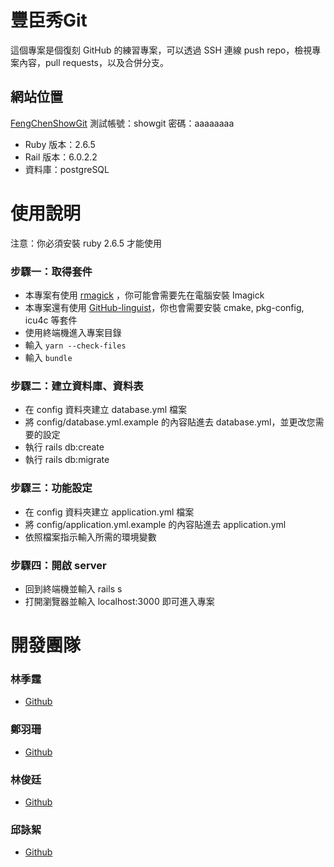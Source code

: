 # 豐臣秀Git
這個專案是個復刻 GitHub 的練習專案，可以透過 SSH 連線 push repo，檢視專案內容，pull requests，以及合併分支。

## 網站位置
[FengChenShowGit](https://fengchenshowgit.gzllb.me/)
測試帳號：showgit
密碼：aaaaaaaa

* Ruby 版本：2.6.5
* Rail 版本：6.0.2.2
* 資料庫：postgreSQL


# 使用說明
注意：你必須安裝 ruby 2.6.5 才能使用
### 步驟一：取得套件
* 本專案有使用 [rmagick](https://github.com/rmagick/rmagick) ，你可能會需要先在電腦安裝 Imagick
* 本專案還有使用 [GitHub-linguist](https://github.com/github/linguist)，你也會需要安裝 cmake, pkg-config, icu4c 等套件
* 使用終端機進入專案目錄
* 輸入 `yarn --check-files`
* 輸入 `bundle`

### 步驟二：建立資料庫、資料表
* 在 config 資料夾建立 database.yml 檔案
* 將 config/database.yml.example 的內容貼進去 database.yml，並更改您需要的設定
* 執行 rails db:create
* 執行 rails db:migrate

### 步驟三：功能設定
* 在 config 資料夾建立 application.yml 檔案
* 將 config/application.yml.example 的內容貼進去 application.yml
* 依照檔案指示輸入所需的環境變數

### 步驟四：開啟 server
* 回到終端機並輸入 rails s
* 打開瀏覽器並輸入 localhost:3000 即可進入專案

# 開發團隊

### 林季霆
* [Github](https://github.com/Lawa0921)
### 鄭羽珊
* [Github](https://github.com/godzillalabear)
### 林俊廷
* [Github](https://github.com/Eric032333)
### 邱詠絮
* [Github](https://github.com/123-Shelly)

